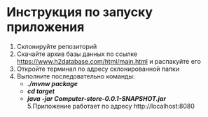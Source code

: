 # Инструкция по запуску приложения  
1. Склонируйте репозиторий
2. Скачайте архив базы данных по ссылке https://www.h2database.com/html/main.html и распакуйте его 
3. Откройте терминал по адресу склонированной папки
4. Выполните последовательно команды:  
    * ___./mvnw package___
    * ___cd target___
    * ___java -jar Computer-store-0.0.1-SNAPSHOT.jar___   
5.Приложение работает по адресу http://localhost:8080

